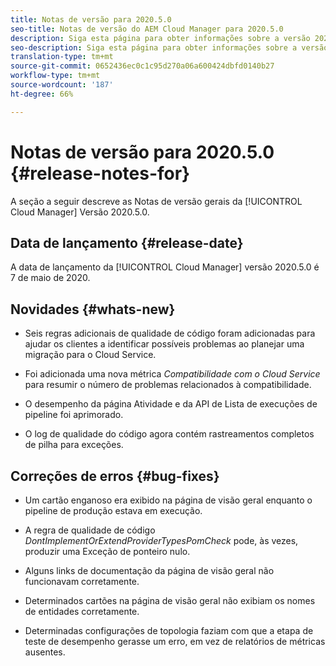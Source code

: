 ```yaml
---
title: Notas de versão para 2020.5.0
seo-title: Notas de versão do AEM Cloud Manager para 2020.5.0
description: Siga esta página para obter informações sobre a versão 2020.5.0 do Cloud Manager
seo-description: Siga esta página para obter informações sobre a versão 2020.5.0 do AEM Cloud Manager
translation-type: tm+mt
source-git-commit: 0652436ec0c1c95d270a06a600424dbfd0140b27
workflow-type: tm+mt
source-wordcount: '187'
ht-degree: 66%

---
```


# Notas de versão para 2020.5.0 {#release-notes-for}

A seção a seguir descreve as Notas de versão gerais da [!UICONTROL Cloud Manager] Versão 2020.5.0.

## Data de lançamento {#release-date}

A data de lançamento da [!UICONTROL Cloud Manager] versão 2020.5.0 é 7 de maio de 2020.

## Novidades {#whats-new}

* Seis regras adicionais de qualidade de código foram adicionadas para ajudar os clientes a identificar possíveis problemas ao planejar uma migração para o Cloud Service.

* Foi adicionada uma nova métrica *Compatibilidade com o Cloud Service* para resumir o número de problemas relacionados à compatibilidade.

* O desempenho da página Atividade e da API de Lista de execuções de pipeline foi aprimorado.

* O log de qualidade do código agora contém rastreamentos completos de pilha para exceções.

## Correções de erros {#bug-fixes}

* Um cartão enganoso era exibido na página de visão geral enquanto o pipeline de produção estava em execução.

* A regra de qualidade de código *DontImplementOrExtendProviderTypesPomCheck* pode, às vezes, produzir uma Exceção de ponteiro nulo.

* Alguns links de documentação da página de visão geral não funcionavam corretamente.

* Determinados cartões na página de visão geral não exibiam os nomes de entidades corretamente.

* Determinadas configurações de topologia faziam com que a etapa de teste de desempenho gerasse um erro, em vez de relatórios de métricas ausentes.

